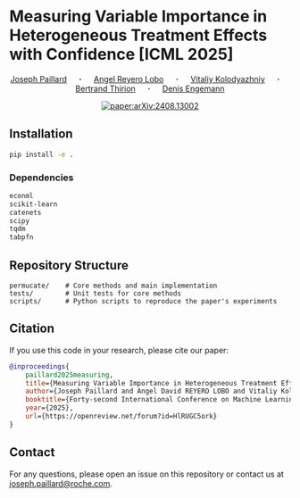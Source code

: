 # Measuring Variable Importance in Heterogeneous Treatment Effects with Confidence [ICML 2025]

<div  align="center">

<a  href="https://github.com/jpaillard"  target="_blank">Joseph Paillard</a> &emsp; <b>&middot;</b> &emsp;
<a  href="https://angelreyero.github.io/"  target="_blank">Angel Reyero Lobo</a> &emsp; <b>&middot;</b> &emsp;
<a  href="https://www.linkedin.com/in/vitaliy-kolodyazhniy/"  target="_blank">Vitaliy Kolodyazhniy</a> &emsp; <b>&middot;</b> &emsp;
<a  href="https://pages.saclay.inria.fr/bertrand.thirion/"  target="_blank">Bertrand Thirion</a> &emsp; <b>&middot;</b> &emsp;
<a  href="https://denis-engemann.de/"  target="_blank">Denis Engemann</a>
<br>


[![paper:arXiv:2408.13002](http://img.shields.io/badge/DOI-arXiv:2408.13002-B31B1B.svg)](https://doi.org/10.48550/arXiv.2408.13002)
</div>

## Installation

```bash
pip install -e .
```

### Dependencies
```bash
econml
scikit-learn
catenets
scipy
tqdm
tabpfn
```

## Repository Structure
```text
permucate/    # Core methods and main implementation
tests/        # Unit tests for core methods
scripts/      # Python scripts to reproduce the paper's experiments
```

## Citation
If you use this code in your research, please cite our paper:
```bibtex
@inproceedings{
    paillard2025measuring,
    title={Measuring Variable Importance in Heterogeneous Treatment Effects with Confidence},
    author={Joseph Paillard and Angel David REYERO LOBO and Vitaliy Kolodyazhniy and Bertrand Thirion and Denis-Alexander Engemann},
    booktitle={Forty-second International Conference on Machine Learning},
    year={2025},
    url={https://openreview.net/forum?id=HlRUGC5ork}
}
```

## Contact
For any questions, please open an issue on this repository or contact us at [joseph.paillard@roche.com](mailto:).